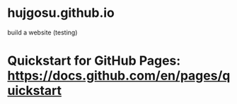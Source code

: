 # hujgosu.github.io
build a website (testing)
# Quickstart for GitHub Pages: https://docs.github.com/en/pages/quickstart
